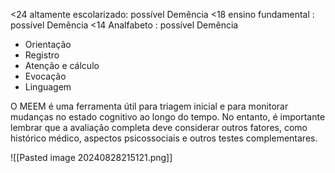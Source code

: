 <24 altamente escolarizado: possível Demência 
<18 ensino fundamental : possível Demência 
<14 Analfabeto : possível Demência

- Orientação
- Registro
- Atenção e cálculo
- Evocação
- Linguagem

O MEEM é uma ferramenta útil para triagem inicial e para monitorar mudanças no estado cognitivo ao longo do tempo. No entanto, é importante lembrar que a avaliação completa deve considerar outros fatores, como histórico médico, aspectos psicossociais e outros testes complementares.

![[Pasted image 20240828215121.png]]